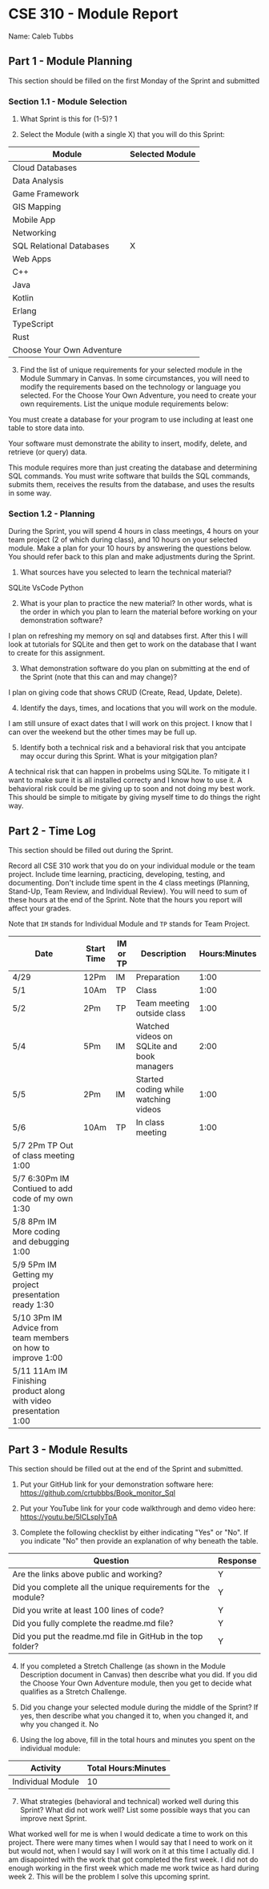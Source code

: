 # CSE 310 - Module Report

Name: Caleb Tubbs

## Part 1 - Module Planning

This section should be filled on the first Monday of the Sprint and submitted

### Section 1.1 - Module Selection

1. What Sprint is this for (1-5)?
1

2. Select the Module (with a single X) that you will do this Sprint:

|Module                   |Selected Module|
|-------------------------|---------------|
|Cloud Databases          |               |
|Data Analysis            |               |
|Game Framework           |               |
|GIS Mapping              |               |
|Mobile App               |               |
|Networking               |               |
|SQL Relational Databases |      X        |
|Web Apps                 |               |
|C++                      |               |
|Java                     |               |
|Kotlin                   |               |
|Erlang                   |               |
|TypeScript               |               |
|Rust                     |               |
|Choose Your Own Adventure|               |

3. Find the list of unique requirements for your selected module in the Module Summary in Canvas.  In some circumstances, you will need to modify the requirements based on the technology or language you selected.  For the Choose Your Own Adventure, you need to create your own requirements.  List the unique module requirements below:

You must create a database for your program to use including at least one table to store data into.

Your software must demonstrate the ability to insert, modify, delete, and retrieve (or query) data.

This module requires more than just creating the database and determining SQL commands. You must write software that builds the SQL commands, submits them, receives the results from the database, and uses the results in some way.

### Section 1.2 - Planning

During the Sprint, you will spend 4 hours in class meetings, 4 hours on your team project (2 of which during class), and 10 hours on your selected module.  Make a plan for your 10 hours by answering the questions below.  You should refer back to this plan and make adjustments during the Sprint.

1. What sources have you selected to learn the technical material?

SQLite 
VsCode
Python

2. What is your plan to practice the new material?  In other words, what is the order in which you plan to learn the material before working on your demonstration software?

I plan on refreshing my memory on sql and databses first. After this I will look at tutorials for SQLite and then get to work on the database that I want to create for this assignment.

3. What demonstration software do you plan on submitting at the end of the Sprint (note that this can and may change)?

I plan on giving code that shows CRUD (Create, Read, Update, Delete).

4. Identify the days, times, and locations that you will work on the module.

I am still unsure of exact dates that I will work on this project. I know that I can over the weekend but the other times may be full up.

5. Identify both a technical risk and a behavioral risk that you antcipate may occur during this Sprint.  What is your mitgigation plan?

A technical risk that can happen in probelms using SQLite. To mitigate it I want to make sure it is all installed correcty and I know how to use it. A behavioral risk could be me giving up to soon and not doing my best work. This should be simple to mitigate by giving myself time to do things the right way.
## Part 2 - Time Log

This section should be filled out during the Sprint. 

Record all CSE 310 work that you do on your individual module or the team project.  Include time learning, practicing, developing, testing, and documenting.  Don't include time spent in the 4 class meetings (Planning, Stand-Up, Team Review, and Individual Review).  You will need to sum of these hours at the end of the Sprint. Note that the hours you report will affect your grades.

Note that `IM` stands for Individual Module and `TP` stands for Team Project.  

|Date      |Start Time|IM or TP|Description                                 |Hours:Minutes|
|----------|----------|--------|--------------------------------------------|-------------|
| 4/29     |  12Pm    |  IM    | Preparation                                |   1:00      |
| 5/1      |  10Am    |  TP    | Class                                      |   1:00      |
| 5/2      |  2Pm     |  TP    | Team meeting outside class                 |   1:00      |           
| 5/4      |  5Pm     |  IM    | Watched videos on SQLite and book managers |   2:00      |                             
| 5/5      |  2Pm     |  IM    | Started coding while watching videos       |   1:00      |           
| 5/6      |  10Am    |  TP    | In class meeting                           |   1:00      |  
| 5/7         2Pm        TP      Out of class meeting                           1:00
| 5/7         6:30Pm     IM      Contiued to add code of my own                 1:30
| 5/8         8Pm        IM      More coding and debugging                      1:00
| 5/9         5Pm        IM      Getting my project presentation ready          1:30
| 5/10        3Pm        IM      Advice from team members on how to improve     1:00
| 5/11        11Am       IM      Finishing product along with video presentation 1:00 

 
## Part 3 - Module Results

This section should be filled out at the end of the Sprint and submitted. 

1. Put your GitHub link for your demonstration software here:  https://github.com/crtubbbs/Book_monitor_Sql

2. Put your YouTube link for your code walkthrough and demo video here: https://youtu.be/5lCLspIyTpA

3. Complete the following checklist by either indicating "Yes" or "No". If you indicate "No" then provide an explanation of why beneath the table.

|Question                                                    |Response|
|------------------------------------------------------------|--------|
|Are the links above public and working?                     |   Y    |
|Did you complete all the unique requirements for the module?|   Y    |
|Did you write at least 100 lines of code?                   |   Y    |
|Did you fully complete the readme.md file?                  |   Y    |
|Did you put the readme.md file in GitHub in the top folder? |   Y    |

4. If you completed a Stretch Challenge (as shown in the Module Description document in Canvas) then describe what you did.  If you did the Choose Your Own Adventure module, then you get to decide what qualifies as a Stretch Challenge.

5. Did you change your selected module during the middle of the Sprint?  If yes, then describe what you changed it to, when you changed it, and why you changed it.
No
6. Using the log above, fill in the total hours and minutes you spent on the individual module:

|Activity         |Total Hours:Minutes|
|-----------------|-------------------|
|Individual Module|         10        |

7. What strategies (behavioral and technical) worked well during this Sprint?  What did not work well?  List some possible ways that you can improve next Sprint.

What worked well for me is when I would dedicate a time to work on this project. There were many times when I would say that I need to work on it but would not, when I would say I will work on it at this time I actually did. I am disapointed with the work that got completed the first week. I did not do enough working in the first week which made me work twice as hard during week 2. This will be the problem I solve this upcoming sprint.
